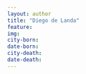 ```yaml
---
layout: author
title: "Diego de Landa"
feature: 
img:
city-born: 
date-born: 
city-death: 
date-death:
---
```

